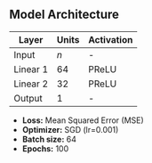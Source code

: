 
## Model Architecture

| Layer      | Units | Activation |
|------------|-------|------------|
| Input      | *n*   | -          |
| Linear 1   | 64    | PReLU      |
| Linear 2   | 32    | PReLU      |
| Output     | 1     | -          |

- **Loss:** Mean Squared Error (MSE)
- **Optimizer:** SGD (lr=0.001)
- **Batch size:** 64
- **Epochs:** 100
